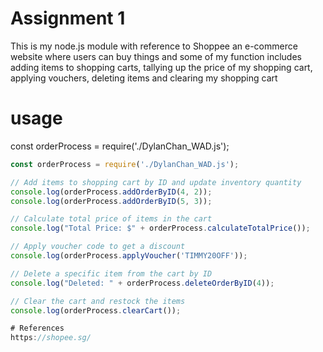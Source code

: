# Assignment 1

This is my node.js module with reference to Shoppee an e-commerce website where users can buy things and some of my function includes adding items to shopping carts, tallying up the price of my shopping cart, applying vouchers, deleting items and clearing my shopping cart

# usage
const orderProcess = require('./DylanChan_WAD.js');

```javascript
const orderProcess = require('./DylanChan_WAD.js');

// Add items to shopping cart by ID and update inventory quantity
console.log(orderProcess.addOrderByID(4, 2));
console.log(orderProcess.addOrderByID(5, 3));

// Calculate total price of items in the cart
console.log("Total Price: $" + orderProcess.calculateTotalPrice());

// Apply voucher code to get a discount
console.log(orderProcess.applyVoucher('TIMMY20OFF'));

// Delete a specific item from the cart by ID
console.log("Deleted: " + orderProcess.deleteOrderByID(4));

// Clear the cart and restock the items
console.log(orderProcess.clearCart());

# References
https://shopee.sg/